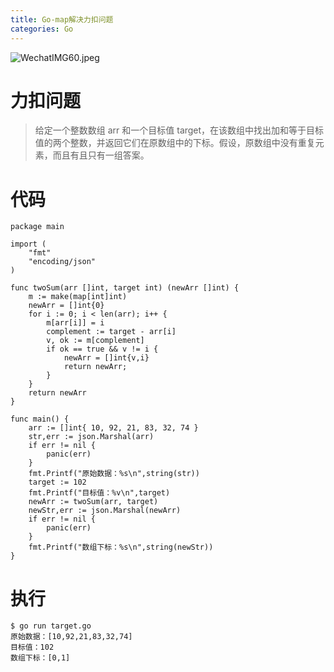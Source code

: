 ```yaml
---
title: Go-map解决力扣问题
categories: Go
---
```

![WechatIMG60.jpeg](https://upload-images.jianshu.io/upload_images/15325592-8ae83b395aa2e857.jpeg?imageMogr2/auto-orient/strip%7CimageView2/2/w/1240)
<!-- more -->

#  力扣问题

> 给定一个整数数组 arr 和一个目标值 target，在该数组中找出加和等于目标值的两个整数，并返回它们在原数组中的下标。假设，原数组中没有重复元素，而且有且只有一组答案。

#  代码

```
package main

import (
    "fmt"
    "encoding/json"
)

func twoSum(arr []int, target int) (newArr []int) {
	m := make(map[int]int)
	newArr = []int{0}
	for i := 0; i < len(arr); i++ {
		m[arr[i]] = i
		complement := target - arr[i]
		v, ok := m[complement]
		if ok == true && v != i {
			newArr = []int{v,i}
			return newArr;
		} 
	}
	return newArr
}

func main() {
	arr := []int{ 10, 92, 21, 83, 32, 74 }
	str,err := json.Marshal(arr)
	if err != nil {
		panic(err)
	}
	fmt.Printf("原始数据：%s\n",string(str))
	target := 102
	fmt.Printf("目标值：%v\n",target)
	newArr := twoSum(arr, target)
	newStr,err := json.Marshal(newArr)
	if err != nil {
		panic(err)
	}
	fmt.Printf("数组下标：%s\n",string(newStr))
}
```

#  执行

```
$ go run target.go
原始数据：[10,92,21,83,32,74]
目标值：102
数组下标：[0,1]
```
